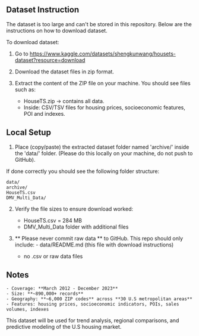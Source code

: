## Dataset Instruction

The dataset is too large and can't be stored in this repository. Below are the instructions on how to download dataset. 

To download dataset:
1. Go to https://www.kaggle.com/datasets/shengkunwang/housets-dataset?resource=download

2. Download the dataset files in zip format. 

3. Extract the content of the ZIP file on your machine.
   You should see files such as: 
	- HouseTS.zip -> contains all data. 
	- Inside: CSV/TSV files for housing prices, socioeconomic features, POI and indexes. 


## Local Setup
1. Place (copy/paste) the extracted dataset folder named 'archive/' inside the 'data/' folder. (Please do this locally on your machine, do not push to GitHub).

If done correctly you should see the following folder structure:

	data/
	archive/
	HouseTS.csv
	DMV_Multi_Data/

2. Verify the file sizes to ensure download worked: 
	- HouseTS.csv = 284 MB
	- DMV_Multi_Data folder with additional files

3. ** Please never commit raw data ** to GitHub. This repo should only include: 	- data/README.md (this file with download instructions)
	- no .csv or raw data files

## Notes
	- Coverage: **March 2012 - December 2023**
	- Size: **~890,000+ records**
	- Geography: **~6,000 ZIP codes** across **30 U.S metropolitan areas**
	- Features: housing prices, socioeconomic indicators, POIs, sales volumes, indexes

This dataset will be used for trend analysis, regional comparisons, and predictive modeling of the U.S housing market. 
